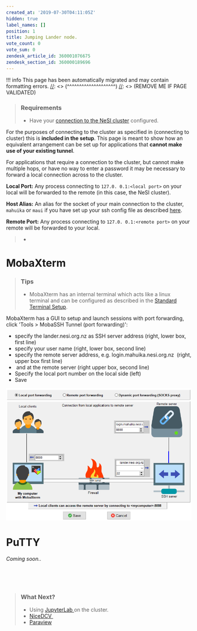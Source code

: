 ```yaml
---
created_at: '2019-07-30T04:11:05Z'
hidden: true
label_names: []
position: 1
title: Jumping Lander node.
vote_count: 0
vote_sum: 0
zendesk_article_id: 360001076675
zendesk_section_id: 360000189696
---
```



[//]: <> (REMOVE ME IF PAGE VALIDATED)
[//]: <> (vvvvvvvvvvvvvvvvvvvv)
!!! info
    This page has been automatically migrated and may contain formatting errors.
[//]: <> (^^^^^^^^^^^^^^^^^^^^)
[//]: <> (REMOVE ME IF PAGE VALIDATED)
> ### Requirements
>
> -   Have your [connection to the NeSI
>     cluster](https://support.nesi.org.nz/hc/en-gb/articles/360000625535-Standard-Terminal-Setup)
>     configured.

For the purposes of connecting to the cluster as specified in
(connecting to cluster) this is **included in the setup**. This page is
meant to show how an equivalent arrangement can be set up for
applications that **cannot make use of your existing tunnel**.

For applications that require a connection to the cluster, but cannot
make multiple hops, or have no way to enter a password it may be
necessary to forward a local connection across to the cluster.

**Local Port:** Any process connecting to `127.0. 0.1:<local port>` on
your local will be forwarded to the remote (in this case, the NeSI
cluster).

**Host Alias:** An alias for the socket of your main connection to the
cluster, `mahuika` or `maui` if you have set up your ssh config file as
described
[here](https://support.nesi.org.nz/hc/en-gb/articles/360000625535).

**Remote Port:** Any process connecting to `127.0. 0.1:<remote port>` on
your remote will be forwarded to your local.

> -   

# MobaXterm

> ### Tips
>
> -   MobaXterm has an internal terminal which acts like a linux
>     terminal and can be configured as described in the [Standard
>     Terminal
>     Setup](https://support.nesi.org.nz/hc/en-gb/articles/360000625535). 

MobaXterm has a GUI to setup and launch sessions with port forwarding,
click 'Tools &gt; MobaSSH Tunnel (port forwarding)':

-   specify the lander.nesi.org.nz as SSH server address (right, lower
    box, first line)
-   specify your user name (right, lower box, second line)
-   specify the remote server address, e.g. login.mahuika.nesi.org.nz 
    (right, upper box first line)
-    and at the remote server (right upper box, second line)
-   Specify the local port number on the local side (left)
-   Save

![sshTunnel.PNG](../../assets/images/sshTunnel_0_0_0.PNG)

# PuTTY

*Coming soon..*

 

 

> ### What Next?
>
> -   Using
>     [JupyterLab ](https://support.nesi.org.nz/hc/en-gb/articles/360001093315)on
>     the cluster.
> -   [NiceDCV ](https://support.nesi.org.nz/hc/en-gb/articles/360000719156)
> -   [Paraview](https://support.nesi.org.nz/hc/en-gb/articles/360001002956-ParaView)
